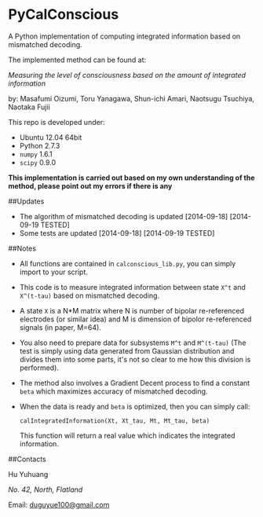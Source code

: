 PyCalConscious
==============

A Python implementation of computing integrated information based on mismatched decoding.

The implemented method can be found at:

_Measuring the level of consciousness based on the amount of integrated information_

by: Masafumi Oizumi, Toru Yanagawa, Shun-ichi Amari, Naotsugu Tsuchiya, Naotaka Fujii

This repo is developed under:
+ Ubuntu 12.04 64bit
+ Python 2.7.3
+ `numpy` 1.6.1
+ `scipy` 0.9.0

__This implementation is carried out based on my own understanding of the method, please point out my errors if there is any__

##Updates

+ The algorithm of mismatched decoding is updated [2014-09-18] [2014-09-19 TESTED]
+ Some tests are updated [2014-09-18] [2014-09-19 TESTED]

##Notes

+ All functions are contained in `calconscious_lib.py`, you can simply import to your script.

+ This code is to measure integrated information between state `X^t` and `X^(t-tau)` based on mismatched decoding.

+ A state `X` is a N*M matrix where N is number of bipolar re-referenced electrodes (or similar idea) and M is dimension of bipolor re-referenced signals (in paper, M=64).

+ You also need to prepare data for subsystems `M^t` and `M^(t-tau)` (The test is simply using data generated from Gaussian distribution and divides them into some parts, it's not so clear to me how this division is performed).

+ The method also involves a Gradient Decent process to find a constant `beta` which maximizes accuracy of mismatched decoding.

+ When the data is ready and `beta` is optimized, then you can simply call:
   ```
   calIntegratedInformation(Xt, Xt_tau, Mt, Mt_tau, beta)
   ```
   This function will return a real value which indicates the integrated information.

##Contacts

Hu Yuhuang

_No. 42, North, Flatland_

Email: duguyue100@gmail.com
